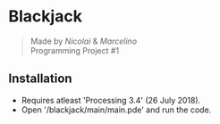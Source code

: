 # Blackjack
> Made by *Nicolai* & *Marcelino*  
Programming Project #1

## Installation  
- Requires atleast 'Processing 3.4' (26 July 2018).  
- Open '/blackjack/main/main.pde' and run the code.
